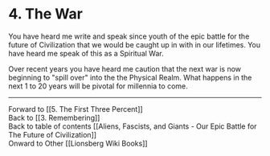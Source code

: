 # 4. The War

You have heard me write and speak since youth of the epic battle for the future of Civilization that we would be caught up in with in our lifetimes. You have heard me speak of this as a Spiritual War. 

Over recent years you have heard me caution that the next war is now beginning to "spill over" into the the Physical Realm. What happens in the next 1 to 20 years will be pivotal for millennia to come. 

___

Forward to [[5. The First Three Percent]]      
Back to [[3. Remembering]]      
Back to table of contents [[Aliens, Fascists, and Giants  - Our Epic Battle for The Future of Civilization]]  
Onward to Other [[Lionsberg Wiki Books]]  

